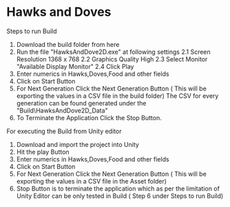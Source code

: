 # Hawks and Doves

Steps to run Build 
1. Download the build folder from here
2. Run the file "HawksAndDove2D.exe" at following settings 
	2.1 Screen Resolution 1368 x 768
	2.2 Graphics Quality High
	2.3 Select Monitor "Available Display Monitor"
	2.4 Click Play 
3. Enter numerics in Hawks,Doves,Food and other fields
4. Click on Start Button
5. For Next Generation Click the Next Generation Button
( This will be exporting the values in a CSV file in the build folder)
The CSV for every generation can be found generated under the "Build\HawksAndDove2D_Data"
6. To Terminate the Application Click the Stop Button.



For executing the Build from Unity editor
1. Download and import the project into Unity
2. Hit the play Button 
3. Enter numerics in Hawks,Doves,Food and other fields
4. Click on Start Button
5. For Next Generation Click the Next Generation Button
( This will be exporting the values in a CSV file in the Asset folder)
6. Stop Button is to terminate the application which as per the limitation of Unity Editor can be only tested in Build ( Step 6 under Steps to run Build)
